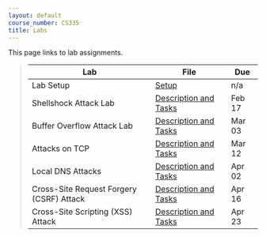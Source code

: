 ```yaml
---
layout: default
course_number: CS335
title: Labs
---
```


This page links to lab assignments.

> Lab   | File  | Due
> ----- | ----- | ---- 
> Lab Setup | [Setup](setup.html) | n/a
> Shellshock Attack Lab | [Description and Tasks](shellshock.html) | Feb 17
> Buffer Overflow Attack Lab | [Description and Tasks](buffer_overflow.html) | Mar 03
> Attacks on TCP | [Description and Tasks](tcp_attack.html) | Mar 12
> Local DNS Attacks | [Description and Tasks](dns_attack.html) | Apr 02
> Cross-Site Request Forgery (CSRF) Attack | [Description and Tasks](csrf.html) | Apr 16
> Cross-Site Scripting (XSS) Attack | [Description and Tasks](xss_attack.html) | Apr 23

<!--
> Packet Sniffing and Spoofing | [Description and Tasks](sniff_spoof.html) | Mar 17
> SQL Injection Attack | [Description and Tasks](sql_attack.html) | Apr 30 
-->

<!--
> Public-Key Infrastructure (PKI) Lab * | [Description and Tasks](pki.html) | May 06
-->

<!-- <sup>*</sup> Optional Lab -->
